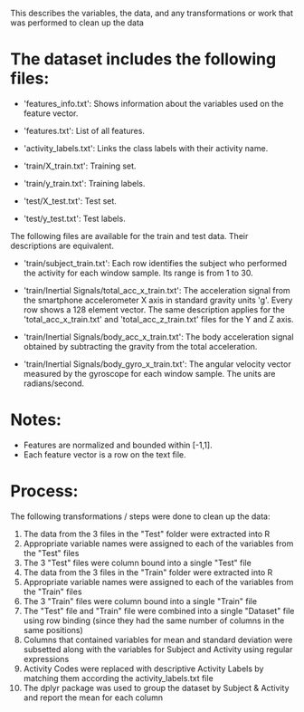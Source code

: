 This describes the variables, the data, and any transformations or work that was performed to clean up the data

The dataset includes the following files:
=========================================

- 'features_info.txt': Shows information about the variables used on the feature vector.

- 'features.txt': List of all features.

- 'activity_labels.txt': Links the class labels with their activity name.

- 'train/X_train.txt': Training set.

- 'train/y_train.txt': Training labels.

- 'test/X_test.txt': Test set.

- 'test/y_test.txt': Test labels.

The following files are available for the train and test data. Their descriptions are equivalent. 

- 'train/subject_train.txt': Each row identifies the subject who performed the activity for each window sample. Its range is from 1 to 30. 

- 'train/Inertial Signals/total_acc_x_train.txt': The acceleration signal from the smartphone accelerometer X axis in standard gravity units 'g'. Every row shows a 128 element vector. The same description applies for the 'total_acc_x_train.txt' and 'total_acc_z_train.txt' files for the Y and Z axis. 

- 'train/Inertial Signals/body_acc_x_train.txt': The body acceleration signal obtained by subtracting the gravity from the total acceleration. 

- 'train/Inertial Signals/body_gyro_x_train.txt': The angular velocity vector measured by the gyroscope for each window sample. The units are radians/second. 

Notes: 
======
- Features are normalized and bounded within [-1,1].
- Each feature vector is a row on the text file.

Process:
======
The following transformations / steps were done to clean up the data:<br>
1. The data from the 3 files in the "Test" folder were extracted into R<br>
2. Appropriate variable names were assigned to each of the variables from the "Test" files<br>
3. The 3 "Test" files were column bound into a single "Test" file<br>
4. The data from the 3 files in the "Train" folder were extracted into R<br>
5. Appropriate variable names were assigned to each of the variables from the "Train" files<br>
6. The 3 "Train" files were column bound into a single "Train" file<br>
7. The "Test" file and "Train" file were combined into a single "Dataset" file using row binding (since they had the same number of columns in the same positions)<br>
8. Columns that contained variables for mean and standard deviation were subsetted along with the variables for Subject and Activity using regular expressions<br>
9. Activity Codes were replaced with descriptive Activity Labels by matching them according the activity_labels.txt file<br>
10. The dplyr package was used to group the dataset by Subject & Activity and report the mean for each column
